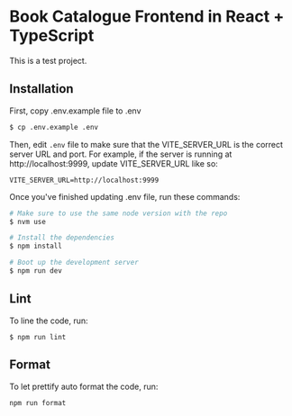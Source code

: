 # Book Catalogue Frontend in React + TypeScript

This is a test project.

## Installation

First, copy .env.example file to .env

```bash
$ cp .env.example .env
```

Then, edit `.env` file to make sure that the VITE_SERVER_URL is the correct server URL and port.
For example, if the server is running at http://localhost:9999, update VITE_SERVER_URL like so:

```
VITE_SERVER_URL=http://localhost:9999
```

Once you've finished updating .env file, run these commands:

```bash
# Make sure to use the same node version with the repo
$ nvm use

# Install the dependencies
$ npm install

# Boot up the development server
$ npm run dev
```

## Lint

To line the code, run:

```
$ npm run lint
```

## Format

To let prettify auto format the code, run:

```
npm run format
```
